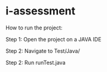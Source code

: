 # i-assessment


How to run the project:

Step 1: Open the project on a JAVA IDE

Step 2: Navigate to Test/Java/

Step 2: Run runTest.java

